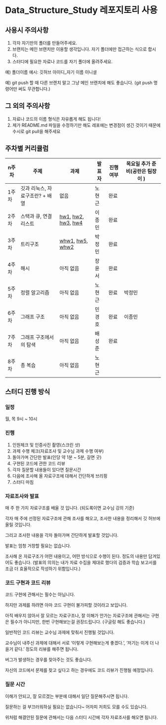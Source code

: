 # Data_Structure_Study 레포지토리 사용

## 사용시 주의사항
1. 각자 자기만의 폴더를 만들어주세요.
2. 브랜치는 메인 브랜치만 이용할 생각입니다. 자기 폴더에만 접근하는 식으로 합시다.
3. 스터디에 필요한 자료나 코드를 자기 폴더에 올려주세요.

예) 폴더이름 예시: 깃허브 아이디_자기 이름 이니셜

예) git push 할 때 다른 브랜치 말고 그냥 메인 브랜치에 해도 좋습니다. (git push 명령어만 써도 무관합니다.)

## 그 외의 주의사항
1. 자료나 코드의 이름 형식은 자유롭게 해도 됩니다!
2. 제가 README.md 파일을 수정하기만 해도 레포에는 변경점이 생긴 것이기 때문에 수시로 git pull을 해주세요

## 주차별 커리큘럼

|n주차|주제|과제|발표자|진행여부|목요일 추가 준비(공란은 팀장이 )|
|----|----|----|----|----|----|
|1주차|깃과 리눅스, 자료구조란? + 배열|없음|노현근|완료||
|2주차|스택과 큐, 연결리스트|[hw1](https://github.com/CrazyImSoFlutter/Data_Structure_Study/tree/main/CISF_NHG/hw/hw1), [hw2](https://github.com/CrazyImSoFlutter/Data_Structure_Study/tree/main/CISF_NHG/hw/hw2), [hw3](https://github.com/CrazyImSoFlutter/Data_Structure_Study/tree/main/CISF_NHG/hw/hw3), [hw4](https://github.com/CrazyImSoFlutter/Data_Structure_Study/tree/main/CISF_NHG/hw/hw4)|이종민|완료||
|3주차|트리구조|[whw1](https://github.com/CrazyImSoFlutter/Data_Structure_Study/tree/main/CISF_NHG/hw/whw1), [hw5](https://github.com/CrazyImSoFlutter/Data_Structure_Study/tree/main/CISF_NHG/hw/hw5), [whw2](https://github.com/CrazyImSoFlutter/Data_Structure_Study/tree/main/CISF_NHG/hw/whw2)|박정민|완료||
|4주차|해시|아직 없음|장윤서|완료||
|5주차|정렬 알고리즘|아직 없음|노현근|완료|박정민|
|6주차|그래프 구조|아직 없음|민경호|완료|이종민|
|7주차|그래프 구조에서의 탐색|아직 없음|배성준|완료|
|8주차|총 복습|아직 없음|노현근||
## 스터디 진행 방식

### 일정

월, 목 9시 ~ 10시

### 진행

1. 인원체크 및 인증사진 촬영(스크린 샷)
2. 과제 수행 체크(자료조사 및 교수님 과제 수행 여부)
3. 돌아가며 간단한 발표(인당 약 1분 ~ 5분, 길면 굿)
4. 구현된 코드에 관한 코드 리뷰
5. 각자 질문할 내용들이 있다면 질문시간
6. 다음에 조사해 올 자료구조에 대해서 간단하게 브리핑
7. 스터디 마침

### 자료조사와 발표
매 주 한 가지 자료구조를 배울 것 입니다.
(되도록이면 교수님 강의 기준) 

각자 매 주에 선정된 자료구조에 관해 조사를 해오고, 조사한 내용을 정리해서 깃 허브에 올릴 것입니다.

그리고 조사한 내용을 각자 돌아가며 간단하게 발표할 것입니다.

발표는 엄청 거창할 필요는 없습니다.

조사해 온 자료구조가 어떤 내용이고, 어떤 방식으로 수행이 된다. 정도의 내용만 담겨있어도 좋습니다.
(발표의 의의는 내가 자료 수집을 제대로 했다의 검증과 학습 보고서를 조금 더 효율적으로 작성하기 위함입니다.)

### 코드 구현과 코드 리뷰
코드 구현에 관해서는 필수는 아닙니다.

하지만 과제를 하려면 아마 코드 구현이 불가피할 것이라고 보입니다.

아직 배우지 않아서 잘 모르는 자료구조나, 잘 이해가 안가는 자료구조에 관해서는 구현은 필수가 아니지만, 한번 구현해보는걸 권장드립니다.
(구글링 해도 좋습니다.)

일반적인 코드 리뷰는 교수님 과제에 맞춰서 진행될 것입니다.

교수님이 내주신 과제에 대해서 서로 ‘이렇게 구현해보는게 좋겠다.’, ‘저기는 이게 더 나을거 같다.’ 정도의 리뷰를 해주면 됩니다.

버그가 발생하는 경우를 찾아주는 것도 좋습니다.

자신의 코드에서 문제를 찾고 싶다고 하는 경우에도 코드 리뷰가 진행될 예정입니다.

### 질문 시간

이해가 안되고, 잘 모르겠는 부분에 대해서 일단 질문해주시면 됩니다.

질문하는 걸 부끄러워하실 필요는 없습니다~ 어차피 저희도 모를 수도 있습니다. 

위처럼 해결안된 질문에 관해서는 다음 스터디 시간에 각자 자료조사를 해오면 됩니다.
